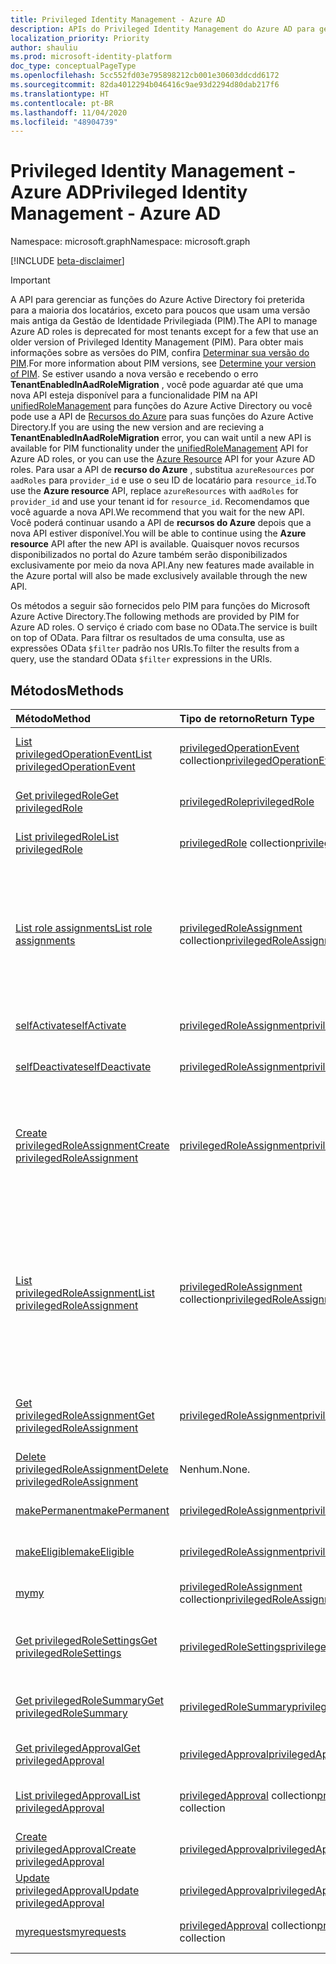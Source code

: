 ```yaml
---
title: Privileged Identity Management - Azure AD
description: APIs do Privileged Identity Management do Azure AD para gerenciar as funções do Azure Active Directory.
localization_priority: Priority
author: shauliu
ms.prod: microsoft-identity-platform
doc_type: conceptualPageType
ms.openlocfilehash: 5cc552fd03e795898212cb001e30603ddcdd6172
ms.sourcegitcommit: 82da4012294b046416c9ae93d2294d80dab217f6
ms.translationtype: HT
ms.contentlocale: pt-BR
ms.lasthandoff: 11/04/2020
ms.locfileid: "48904739"
---
```

# <a name="privileged-identity-management---azure-ad"></a><span data-ttu-id="60608-103">Privileged Identity Management - Azure AD</span><span class="sxs-lookup"><span data-stu-id="60608-103">Privileged Identity Management - Azure AD</span></span>

<span data-ttu-id="60608-104">Namespace: microsoft.graph</span><span class="sxs-lookup"><span data-stu-id="60608-104">Namespace: microsoft.graph</span></span>

[!INCLUDE [beta-disclaimer](../../includes/beta-disclaimer.md)]

> [!IMPORTANT]
> <span data-ttu-id="60608-105">A API para gerenciar as funções do Azure Active Directory foi preterida para a maioria dos locatários, exceto para poucos que usam uma versão mais antiga da Gestão de Identidade Privilegiada (PIM).</span><span class="sxs-lookup"><span data-stu-id="60608-105">The API to manage Azure AD roles is deprecated for most tenants except for a few that use an older version of Privileged Identity Management (PIM).</span></span> <span data-ttu-id="60608-106">Para obter mais informações sobre as versões do PIM, confira [Determinar sua versão do PIM](https://docs.microsoft.com/azure/active-directory/privileged-identity-management/pim-how-to-activate-role?tabs=new#determine-your-version-of-pim).</span><span class="sxs-lookup"><span data-stu-id="60608-106">For more information about PIM versions, see [Determine your version of PIM](https://docs.microsoft.com/azure/active-directory/privileged-identity-management/pim-how-to-activate-role?tabs=new#determine-your-version-of-pim).</span></span> <span data-ttu-id="60608-107">Se estiver usando a nova versão e recebendo o erro **TenantEnabledInAadRoleMigration** , você pode aguardar até que uma nova API esteja disponível para a funcionalidade PIM na API [unifiedRoleManagement](/graph/api/resources/unifiedroledefinition?view=graph-rest-beta) para funções do Azure Active Directory ou você pode use a API de [Recursos do Azure](/graph/api/resources/privilegedidentitymanagement-resources?view=graph-rest-beta) para suas funções do Azure Active Directory.</span><span class="sxs-lookup"><span data-stu-id="60608-107">If you are using the new version and are recieving a **TenantEnabledInAadRoleMigration** error, you can wait until a new API is available for PIM functionality under the [unifiedRoleManagement](/graph/api/resources/unifiedroledefinition?view=graph-rest-beta) API for Azure AD roles, or you can use the [Azure Resource](/graph/api/resources/privilegedidentitymanagement-resources?view=graph-rest-beta) API for your Azure AD roles.</span></span> <span data-ttu-id="60608-108">Para usar a API de **recurso do Azure** , substitua `azureResources` por `aadRoles` para `provider_id` e use o seu ID de locatário para `resource_id`.</span><span class="sxs-lookup"><span data-stu-id="60608-108">To use the **Azure resource** API, replace `azureResources` with `aadRoles` for `provider_id` and use your tenant id for `resource_id`.</span></span> <span data-ttu-id="60608-109">Recomendamos que você aguarde a nova API.</span><span class="sxs-lookup"><span data-stu-id="60608-109">We recommend that you wait for the new API.</span></span> <span data-ttu-id="60608-110">Você poderá continuar usando a API de **recursos do Azure** depois que a nova API estiver disponível.</span><span class="sxs-lookup"><span data-stu-id="60608-110">You will be able to continue using the **Azure resource** API after the new API is available.</span></span> <span data-ttu-id="60608-111">Quaisquer novos recursos disponibilizados no portal do Azure também serão disponibilizados exclusivamente por meio da nova API.</span><span class="sxs-lookup"><span data-stu-id="60608-111">Any new features made available in the Azure portal will also be made exclusively available through the new API.</span></span> 

<span data-ttu-id="60608-112">Os métodos a seguir são fornecidos pelo PIM para funções do Microsoft Azure Active Directory.</span><span class="sxs-lookup"><span data-stu-id="60608-112">The following methods are provided by PIM for Azure AD roles.</span></span> <span data-ttu-id="60608-113">O serviço é criado com base no OData.</span><span class="sxs-lookup"><span data-stu-id="60608-113">The service is built on top of OData.</span></span> <span data-ttu-id="60608-114">Para filtrar os resultados de uma consulta, use as expressões OData ``$filter`` padrão nos URIs.</span><span class="sxs-lookup"><span data-stu-id="60608-114">To filter the results from a query, use the standard OData ``$filter`` expressions in the URIs.</span></span>

## <a name="methods"></a><span data-ttu-id="60608-115">Métodos</span><span class="sxs-lookup"><span data-stu-id="60608-115">Methods</span></span>

| <span data-ttu-id="60608-116">Método</span><span class="sxs-lookup"><span data-stu-id="60608-116">Method</span></span> | <span data-ttu-id="60608-117">Tipo de retorno</span><span class="sxs-lookup"><span data-stu-id="60608-117">Return Type</span></span> | <span data-ttu-id="60608-118">Descrição</span><span class="sxs-lookup"><span data-stu-id="60608-118">Description</span></span> |
|:---------------|:--------|:----------|
|[<span data-ttu-id="60608-119">List privilegedOperationEvent</span><span class="sxs-lookup"><span data-stu-id="60608-119">List privilegedOperationEvent</span></span>](../api/privilegedoperationevent-list.md) | <span data-ttu-id="60608-120">[privilegedOperationEvent](privilegedoperationevent.md) collection</span><span class="sxs-lookup"><span data-stu-id="60608-120">[privilegedOperationEvent](privilegedoperationevent.md) collection</span></span> |<span data-ttu-id="60608-121">Obtenha a coleção de objeto privilegedOperationEvent.</span><span class="sxs-lookup"><span data-stu-id="60608-121">Get privilegedOperationEvent object collection.</span></span> |
|[<span data-ttu-id="60608-122">Get privilegedRole</span><span class="sxs-lookup"><span data-stu-id="60608-122">Get privilegedRole</span></span>](../api/privilegedrole-get.md) |[<span data-ttu-id="60608-123">privilegedRole</span><span class="sxs-lookup"><span data-stu-id="60608-123">privilegedRole</span></span>](privilegedrole.md)| <span data-ttu-id="60608-124">Recupere um objeto privilegedRole.</span><span class="sxs-lookup"><span data-stu-id="60608-124">Get a privilegedRole object.</span></span>|
|[<span data-ttu-id="60608-125">List privilegedRole</span><span class="sxs-lookup"><span data-stu-id="60608-125">List privilegedRole</span></span>](../api/privilegedrole-list.md) | <span data-ttu-id="60608-126">[privilegedRole](privilegedrole.md) collection</span><span class="sxs-lookup"><span data-stu-id="60608-126">[privilegedRole](privilegedrole.md) collection</span></span> |<span data-ttu-id="60608-127">Obtenha coleção de objeto privilegedRole.</span><span class="sxs-lookup"><span data-stu-id="60608-127">Get privilegedRole object collection.</span></span> |
|[<span data-ttu-id="60608-128">List role assignments</span><span class="sxs-lookup"><span data-stu-id="60608-128">List role assignments</span></span>](../api/privilegedrole-list-assignments.md) | <span data-ttu-id="60608-129">[privilegedRoleAssignment](privilegedroleassignment.md) collection</span><span class="sxs-lookup"><span data-stu-id="60608-129">[privilegedRoleAssignment](privilegedroleassignment.md) collection</span></span> |<span data-ttu-id="60608-130">Obtenha a coleção privilegedRoleAssignment para a função em particular.</span><span class="sxs-lookup"><span data-stu-id="60608-130">Get privilegedRoleAssignment collection for the particular role.</span></span> <span data-ttu-id="60608-131">Cada privilegedRoleAssignment representa uma atribuição de função a um usuário.</span><span class="sxs-lookup"><span data-stu-id="60608-131">Each privilegedRoleAssignment represents a role assignment to a user.</span></span>|
|[<span data-ttu-id="60608-132">selfActivate</span><span class="sxs-lookup"><span data-stu-id="60608-132">selfActivate</span></span>](../api/privilegedrole-selfactivate.md) | [<span data-ttu-id="60608-133">privilegedRoleAssignment</span><span class="sxs-lookup"><span data-stu-id="60608-133">privilegedRoleAssignment</span></span>](privilegedroleassignment.md) |<span data-ttu-id="60608-134">Ative a função que é atribuída ao solicitante.</span><span class="sxs-lookup"><span data-stu-id="60608-134">Activate the role that is assigned to the requestor.</span></span>|
|[<span data-ttu-id="60608-135">selfDeactivate</span><span class="sxs-lookup"><span data-stu-id="60608-135">selfDeactivate</span></span>](../api/privilegedrole-selfdeactivate.md) | [<span data-ttu-id="60608-136">privilegedRoleAssignment</span><span class="sxs-lookup"><span data-stu-id="60608-136">privilegedRoleAssignment</span></span>](privilegedroleassignment.md) |<span data-ttu-id="60608-137">Desative a função que é atribuída ao solicitante.</span><span class="sxs-lookup"><span data-stu-id="60608-137">Deactivate the role that is assigned to the requestor.</span></span>|
|[<span data-ttu-id="60608-138">Create privilegedRoleAssignment</span><span class="sxs-lookup"><span data-stu-id="60608-138">Create privilegedRoleAssignment</span></span>](../api/privilegedroleassignment-post-privilegedroleassignments.md) |[<span data-ttu-id="60608-139">privilegedRoleAssignment</span><span class="sxs-lookup"><span data-stu-id="60608-139">privilegedRoleAssignment</span></span>](privilegedroleassignment.md)| <span data-ttu-id="60608-140">Crie uma nova privilegedRoleAssignment (atribuição de função) postando-a na coleção privilegedRoleAssignments.</span><span class="sxs-lookup"><span data-stu-id="60608-140">Create a new privilegedRoleAssignment (role assignment) by posting to the privilegedRoleAssignments collection.</span></span>|
|[<span data-ttu-id="60608-141">List privilegedRoleAssignment</span><span class="sxs-lookup"><span data-stu-id="60608-141">List privilegedRoleAssignment</span></span>](../api/privilegedroleassignment-list.md) | <span data-ttu-id="60608-142">[privilegedRoleAssignment](privilegedroleassignment.md) collection</span><span class="sxs-lookup"><span data-stu-id="60608-142">[privilegedRoleAssignment](privilegedroleassignment.md) collection</span></span> |<span data-ttu-id="60608-143">Obtenha a coleção de objeto privilegedRoleAssignment.</span><span class="sxs-lookup"><span data-stu-id="60608-143">Get privilegedRoleAssignment object collection.</span></span> <span data-ttu-id="60608-144">A coleção contém todas as atribuições de função da organização.</span><span class="sxs-lookup"><span data-stu-id="60608-144">The collection contains all role assignments for the organization.</span></span> <span data-ttu-id="60608-145">Cada privilegedRoleAssignment representa uma atribuição de função a um usuário.</span><span class="sxs-lookup"><span data-stu-id="60608-145">Each privilegedRoleAssignment represents a role assignment to a user.</span></span> |
|[<span data-ttu-id="60608-146">Get privilegedRoleAssignment</span><span class="sxs-lookup"><span data-stu-id="60608-146">Get privilegedRoleAssignment</span></span>](../api/privilegedroleassignment-get.md) | [<span data-ttu-id="60608-147">privilegedRoleAssignment</span><span class="sxs-lookup"><span data-stu-id="60608-147">privilegedRoleAssignment</span></span>](privilegedroleassignment.md)|<span data-ttu-id="60608-148">Obtenha o objeto privilegedRoleAssignment com a id da tarefa especificada.</span><span class="sxs-lookup"><span data-stu-id="60608-148">Get privilegedRoleAssignment object with the specified assignment id.</span></span> |
|[<span data-ttu-id="60608-149">Delete privilegedRoleAssignment</span><span class="sxs-lookup"><span data-stu-id="60608-149">Delete privilegedRoleAssignment</span></span>](../api/privilegedroleassignment-delete.md) | <span data-ttu-id="60608-150">Nenhum.</span><span class="sxs-lookup"><span data-stu-id="60608-150">None.</span></span> |<span data-ttu-id="60608-151">Exclua um objeto privilegedRoleAssignment.</span><span class="sxs-lookup"><span data-stu-id="60608-151">Delete privilegedRoleAssignment object.</span></span> |
|[<span data-ttu-id="60608-152">makePermanent</span><span class="sxs-lookup"><span data-stu-id="60608-152">makePermanent</span></span>](../api/privilegedroleassignment-makepermanent.md) | [<span data-ttu-id="60608-153">privilegedRoleAssignment</span><span class="sxs-lookup"><span data-stu-id="60608-153">privilegedRoleAssignment</span></span>](privilegedroleassignment.md) |<span data-ttu-id="60608-154">Torne a atribuição de função como permanente.</span><span class="sxs-lookup"><span data-stu-id="60608-154">Make the role assignment as permanent.</span></span> |
|[<span data-ttu-id="60608-155">makeEligible</span><span class="sxs-lookup"><span data-stu-id="60608-155">makeEligible</span></span>](../api/privilegedroleassignment-makeeligible.md) | [<span data-ttu-id="60608-156">privilegedRoleAssignment</span><span class="sxs-lookup"><span data-stu-id="60608-156">privilegedRoleAssignment</span></span>](privilegedroleassignment.md) |<span data-ttu-id="60608-157">Tornar a atribuição de função como qualificada.</span><span class="sxs-lookup"><span data-stu-id="60608-157">Make the role assignment as eligible.</span></span> |
|[<span data-ttu-id="60608-158">my</span><span class="sxs-lookup"><span data-stu-id="60608-158">my</span></span>](../api/privilegedroleassignment-my.md) | <span data-ttu-id="60608-159">[privilegedRoleAssignment](privilegedroleassignment.md) collection</span><span class="sxs-lookup"><span data-stu-id="60608-159">[privilegedRoleAssignment](privilegedroleassignment.md) collection</span></span>|<span data-ttu-id="60608-160">Obtenha as atribuições de função do solicitante.</span><span class="sxs-lookup"><span data-stu-id="60608-160">Get the requestor's role assignments.</span></span> |
|[<span data-ttu-id="60608-161">Get privilegedRoleSettings</span><span class="sxs-lookup"><span data-stu-id="60608-161">Get privilegedRoleSettings</span></span>](../api/privilegedrolesettings-get.md) | [<span data-ttu-id="60608-162">privilegedRoleSettings</span><span class="sxs-lookup"><span data-stu-id="60608-162">privilegedRoleSettings</span></span>](../resources/privilegedrolesettings.md)|<span data-ttu-id="60608-163">Recupere as propriedades do objeto privilegedRoleSettings.</span><span class="sxs-lookup"><span data-stu-id="60608-163">Retrieve the properties of privilegedRoleSettings object.</span></span> |
|[<span data-ttu-id="60608-164">Get privilegedRoleSummary</span><span class="sxs-lookup"><span data-stu-id="60608-164">Get privilegedRoleSummary</span></span>](../api/privilegedrolesummary-get.md) | [<span data-ttu-id="60608-165">privilegedRoleSummary</span><span class="sxs-lookup"><span data-stu-id="60608-165">privilegedRoleSummary</span></span>](../resources/privilegedrolesummary.md)|<span data-ttu-id="60608-166">Recupere o objeto privilegedRoleSummary.</span><span class="sxs-lookup"><span data-stu-id="60608-166">Retrieve the privilegedRoleSummary object.</span></span> |
|[<span data-ttu-id="60608-167">Get privilegedApproval</span><span class="sxs-lookup"><span data-stu-id="60608-167">Get privilegedApproval</span></span>](../api/privilegedapproval-get.md) |[<span data-ttu-id="60608-168">privilegedApproval</span><span class="sxs-lookup"><span data-stu-id="60608-168">privilegedApproval</span></span>](privilegedapproval.md)| <span data-ttu-id="60608-169">Obtenha um objeto privilegedApproval.</span><span class="sxs-lookup"><span data-stu-id="60608-169">Get a privilegedApproval object.</span></span>|
|[<span data-ttu-id="60608-170">List privilegedApproval</span><span class="sxs-lookup"><span data-stu-id="60608-170">List privilegedApproval</span></span>](../api/privilegedapproval-list.md) | <span data-ttu-id="60608-171">[privilegedApproval](privilegedapproval.md) collection</span><span class="sxs-lookup"><span data-stu-id="60608-171">[privilegedApproval](privilegedapproval.md) collection</span></span> |<span data-ttu-id="60608-172">Obtenha uma coleção de objeto privilegedApproval.</span><span class="sxs-lookup"><span data-stu-id="60608-172">Get privilegedApproval object collection.</span></span> |
|[<span data-ttu-id="60608-173">Create privilegedApproval</span><span class="sxs-lookup"><span data-stu-id="60608-173">Create privilegedApproval</span></span>](../api/privilegedapproval-post-privilegedapproval.md) | [<span data-ttu-id="60608-174">privilegedApproval</span><span class="sxs-lookup"><span data-stu-id="60608-174">privilegedApproval</span></span>](privilegedapproval.md)    |<span data-ttu-id="60608-175">Crie um objeto privilegedApproval.</span><span class="sxs-lookup"><span data-stu-id="60608-175">Create privilegedApproval object.</span></span> |
|[<span data-ttu-id="60608-176">Update privilegedApproval</span><span class="sxs-lookup"><span data-stu-id="60608-176">Update privilegedApproval</span></span>](../api/privilegedapproval-update.md) | [<span data-ttu-id="60608-177">privilegedApproval</span><span class="sxs-lookup"><span data-stu-id="60608-177">privilegedApproval</span></span>](privilegedapproval.md) |<span data-ttu-id="60608-178">Atualize um objeto privilegedApproval.</span><span class="sxs-lookup"><span data-stu-id="60608-178">Update privilegedApproval object.</span></span> |
|[<span data-ttu-id="60608-179">myrequests</span><span class="sxs-lookup"><span data-stu-id="60608-179">myrequests</span></span>](../api/privilegedapproval-myrequests.md) | <span data-ttu-id="60608-180">[privilegedApproval](privilegedapproval.md) collection</span><span class="sxs-lookup"><span data-stu-id="60608-180">[privilegedApproval](privilegedapproval.md) collection</span></span>|<span data-ttu-id="60608-181">Receba solicitações de aprovação do solicitante.</span><span class="sxs-lookup"><span data-stu-id="60608-181">Get the requestor's approval requests.</span></span> |

<!-- uuid: 8fcb5dbc-d5aa-4681-8e31-b001d5168d79
2015-10-25 14:57:30 UTC -->
<!--
{
  "type": "#page.annotation",
  "description": "Service root",
  "keywords": "",
  "section": "documentation",
  "tocPath": "",
  "suppressions": []
}
-->

